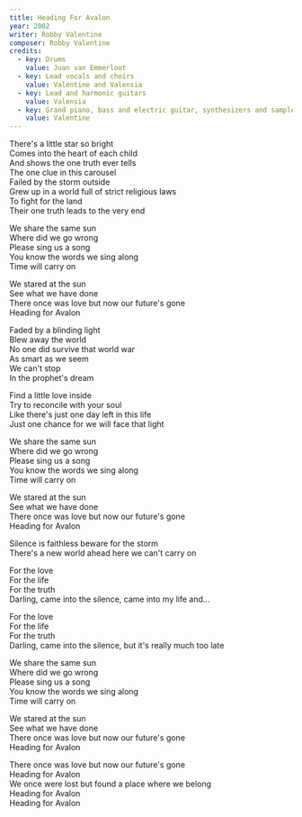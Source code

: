 ```yaml
---
title: Heading For Avalon
year: 2002
writer: Robby Valentine
composer: Robby Valentine
credits:
  - key: Drums
    value: Juan van Emmerloot
  - key: Lead vocals and choirs
    value: Valentine and Valensia
  - key: Lead and harmonic guitars
    value: Valensia
  - key: Grand piano, bass and electric guitar, synthesizers and samples
    value: Valentine  
---
```


<p>There's a little star so bright<br />
Comes into the heart of each child<br />
And shows the one truth ever tells<br />
The one clue in this carousel<br />
Failed by the storm outside<br />
Grew up in a world full of strict religious laws<br />
To fight for the land<br />
Their one truth leads to the very end</p>

<p>We share the same sun<br />
Where did we go wrong<br />
Please sing us a song<br />
You know the words we sing along<br />
Time will carry on</p>

<p>We stared at the sun<br />
See what we have done<br />
There once was love but now our future's gone<br />
Heading for Avalon</p>

<p>Faded by a blinding light<br />
Blew away the world<br />
No one did survive that world war<br />
As smart as we seem<br />
We can't stop<br />
In the prophet's dream</p>

<p>Find a little love inside<br />
Try to reconcile with your soul<br />
Like there's just one day left in this life<br />
Just one chance for we will face that light</p>

<p>We share the same sun<br />
Where did we go wrong<br />
Please sing us a song<br />
You know the words we sing along<br />
Time will carry on</p>

<p>We stared at the sun<br />
See what we have done<br />
There once was love but now our future's gone<br />
Heading for Avalon</p>

<p>Silence is faithless beware for the storm<br />
There's a new world ahead here we can't carry on</p>

<p>For the love<br/>
For the life<br/>
For the truth<br/>
Darling, came into the silence, came into my life and...</p>

<p>For the love<br/>
For the life<br/>
For the truth<br/>
Darling, came into the silence, but it's really much too late</p>

<p>We share the same sun<br/>
Where did we go wrong<br/>
Please sing us a song<br/>
You know the words we sing along<br/>
Time will carry on</p>

<p>We stared at the sun<br/>
See what we have done<br/>
There once was love but now our future's gone<br/>
Heading for Avalon</p>

<p>There once was love but now our future's gone<br/>
Heading for Avalon<br/>
We once were lost but found a place where we belong<br/>
Heading for Avalon<br/>
Heading for Avalon</p>